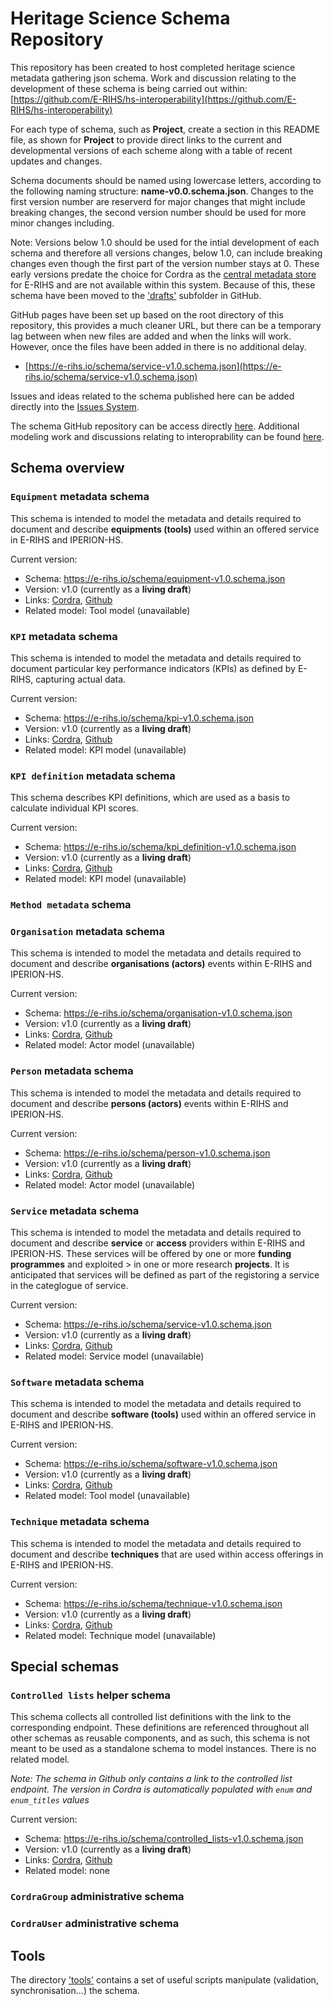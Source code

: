# Heritage Science Schema Repository

This repository has been created to host completed heritage science metadata gathering json schema. Work and discussion relating to the development of these schema is being carried out within: [https://github.com/E-RIHS/hs-interoperability](https://github.com/E-RIHS/hs-interoperability)

For each type of schema, such as **Project**, create a section in this README file, as shown for **Project** to provide direct links to the current and developmental versions of each scheme along with a table of recent updates and changes.

Schema documents should be named using lowercase letters, according to the following naming structure: **name-v0.0.schema.json**. Changes to the first version number are reserverd for major changes that might include breaking changes, the second version number should be used for more minor changes including.

Note: Versions below 1.0 should be used for the intial development of each schema and therefore all versions changes, below 1.0, can include breaking changes even though the first part of the version number stays at 0. These early versions predate the choice for Cordra as the [central metadata store](https://data.e-rihs.io) for E-RIHS and are not available within this system. Because of this, these schema have been moved to the ['drafts'](https://github.com/E-RIHS/schema/drafts) subfolder in GitHub.

GitHub pages have been set up based on the root directory of this repository, this provides a much cleaner URL, but there can be a temporary lag between when new files are added and when the links will work. However, once the files have been added in there is no additional delay.
* [https://e-rihs.io/schema/service-v1.0.schema.json](https://e-rihs.io/schema/service-v1.0.schema.json)

Issues and ideas related to the schema published here can be added directly into the [Issues System](https://github.com/E-RIHS/schema/issues).

The schema GitHub repository can be access directly [here](https://github.com/E-RIHS/schema/). Additional modeling work and discussions relating to interoprability can be found [here](https://github.com/E-RIHS/hs-interoperability/).

## Schema overview

### `Equipment` metadata schema

This schema is intended to model the metadata and details required to document and describe **equipments (tools)** used within an offered service in E-RIHS and IPERION-HS. 

Current version:

* Schema: https://e-rihs.io/schema/equipment-v1.0.schema.json
* Version: v1.0 (currently as a **living draft**)
* Links: [Cordra](#), [Github](https://github.com/E-RIHS/schema/blob/main/equipment-v1.0.schema.json)
* Related model: Tool model (unavailable)

### `KPI` metadata schema

This schema is intended to model the metadata and details required to document particular key performance indicators (KPIs) as defined by E-RIHS, capturing actual data.

Current version:

* Schema: https://e-rihs.io/schema/kpi-v1.0.schema.json
* Version: v1.0 (currently as a **living draft**)
* Links: [Cordra](#), [Github](https://github.com/E-RIHS/schema/blob/main/kpi-v1.0.schema.json)
* Related model: KPI model (unavailable)

### `KPI definition` metadata schema

This schema describes KPI definitions, which are used as a basis to calculate individual KPI scores.

Current version:

* Schema: https://e-rihs.io/schema/kpi_definition-v1.0.schema.json
* Version: v1.0 (currently as a **living draft**)
* Links: [Cordra](#), [Github](https://github.com/E-RIHS/schema/blob/main/kpi_definition-v1.0.schema.json)
* Related model: KPI model (unavailable)

### `Method metadata` schema

### `Organisation` metadata schema

This schema is intended to model the metadata and details required to document and describe **organisations (actors)** events within E-RIHS and IPERION-HS. 

Current version:

* Schema: https://e-rihs.io/schema/organisation-v1.0.schema.json
* Version: v1.0 (currently as a **living draft**)
* Links: [Cordra](#), [Github](https://github.com/E-RIHS/schema/blob/main/organisation-v1.0.schema.json)
* Related model: Actor model (unavailable)

### `Person` metadata schema

This schema is intended to model the metadata and details required to document and describe **persons (actors)** events within E-RIHS and IPERION-HS. 

Current version:

* Schema: https://e-rihs.io/schema/person-v1.0.schema.json
* Version: v1.0 (currently as a **living draft**)
* Links: [Cordra](#), [Github](https://github.com/E-RIHS/schema/blob/main/person-v1.0.schema.json)
* Related model: Actor model (unavailable)

### `Service` metadata schema

This schema is intended to model the metadata and details required to document and describe **service** or **access** providers within E-RIHS and IPERION-HS. These services will be offered by one or more **funding programmes** and exploited > in one or more research **projects**. It is anticipated that services will be defined as part of the registoring a service in the categlogue of service.

Current version:

* Schema: https://e-rihs.io/schema/service-v1.0.schema.json
* Version: v1.0 (currently as a **living draft**)
* Links: [Cordra](#), [Github](https://github.com/E-RIHS/schema/blob/main/service-v1.0.schema.json)
* Related model: Service model (unavailable)


### `Software` metadata schema

This schema is intended to model the metadata and details required to document and describe **software (tools)** used within an offered service in E-RIHS and IPERION-HS.

Current version:

* Schema: https://e-rihs.io/schema/software-v1.0.schema.json
* Version: v1.0 (currently as a **living draft**)
* Links: [Cordra](#), [Github](https://github.com/E-RIHS/schema/blob/main/software-v1.0.schema.json)
* Related model: Tool model (unavailable)


### `Technique` metadata schema

This schema is intended to model the metadata and details required to document and describe **techniques** that are used within access offerings in E-RIHS and IPERION-HS. 

Current version:

* Schema: https://e-rihs.io/schema/technique-v1.0.schema.json
* Version: v1.0 (currently as a **living draft**)
* Links: [Cordra](#), [Github](https://github.com/E-RIHS/schema/blob/main/technique-v1.0.schema.json)
* Related model: Technique model (unavailable)


## Special schemas

### `Controlled lists` helper schema

This schema collects all controlled list definitions with the link to the corresponding endpoint. These definitions are referenced throughout all other schemas as reusable components, and as such, this schema is not meant to be used as a standalone schema to model instances. There is no related model.

*Note: The schema in Github only contains a link to the controlled list endpoint. The version in Cordra is automatically populated with `enum` and `enum_titles` values*

Current version:

* Schema: https://e-rihs.io/schema/controlled_lists-v1.0.schema.json
* Version: v1.0 (currently as a **living draft**)
* Links: [Cordra](https://data.e-rihs.io/#objects/e-rihs.io/2a7a2b5031320ba6223b), [Github](https://github.com/E-RIHS/schema/blob/main/controlled_lists-v1.0.schema.json)
* Related model: none

### `CordraGroup` administrative schema

### `CordraUser` administrative schema

## Tools

The directory ['tools'](https://github.com/E-RIHS/schema/tree/main/tools) contains a set of useful scripts manipulate (validation, synchronisation...) the schema.